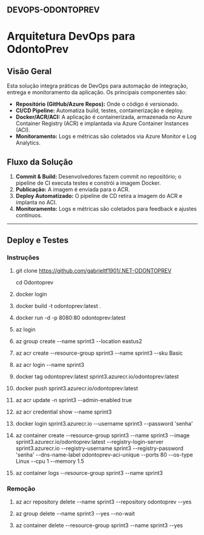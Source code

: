 ## DEVOPS-ODONTOPREV

# Arquitetura DevOps para OdontoPrev

## Visão Geral
Esta solução integra práticas de DevOps para automação de integração, entrega e monitoramento da aplicação. Os principais componentes são:
- **Repositório (GitHub/Azure Repos):** Onde o código é versionado.
- **CI/CD Pipeline:** Automatiza build, testes, containerização e deploy.
- **Docker/ACR/ACI:** A aplicação é containerizada, armazenada no Azure Container Registry (ACR) e implantada via Azure Container Instances (ACI).
- **Monitoramento:** Logs e métricas são coletados via Azure Monitor e Log Analytics.

## Fluxo da Solução
1. **Commit & Build:** Desenvolvedores fazem commit no repositório; o pipeline de CI executa testes e constrói a imagem Docker.
2. **Publicação:** A imagem é enviada para o ACR.
3. **Deploy Automatizado:** O pipeline de CD retira a imagem do ACR e implanta no ACI.
4. **Monitoramento:** Logs e métricas são coletados para feedback e ajustes contínuos.


-----------------------------------------------------------------------------------------------------------------------------------------------------------------------------------

## Deploy e Testes
### Instruções

1. git clone https://github.com/gabrieltf1901/.NET-ODONTOPREV

   cd Odontoprev

2. docker login 

3. docker build -t odontoprev:latest .

4. docker run -d -p 8080:80 odontoprev:latest

5. az login

6. az group create --name sprint3 --location eastus2

7. az acr create --resource-group sprint3 --name sprint3 --sku Basic

8. az acr login --name sprint3

9. docker tag odontoprev:latest sprint3.azurecr.io/odontoprev:latest
   
10. docker push sprint3.azurecr.io/odontoprev:latest

11. az acr update -n sprint3 --admin-enabled true

12. az acr credential show --name sprint3

13. docker login sprint3.azurecr.io --username sprint3 --password 'senha'

14. az container create --resource-group sprint3 --name sprint3 --image sprint3.azurecr.io/odontoprev:latest --registry-login-server sprint3.azurecr.io --registry-username sprint3 --registry-password 'senha' --dns-name-label odontoprev-aci-unique --ports 80 --os-type Linux --cpu 1 --memory 1.5

15. az container logs --resource-group sprint3 --name sprint3


### Remoção

1. az acr repository delete --name sprint3 --repository odontoprev --yes

2. az group delete --name sprint3 --yes --no-wait

3. az container delete --resource-group sprint3 --name sprint3 --yes





